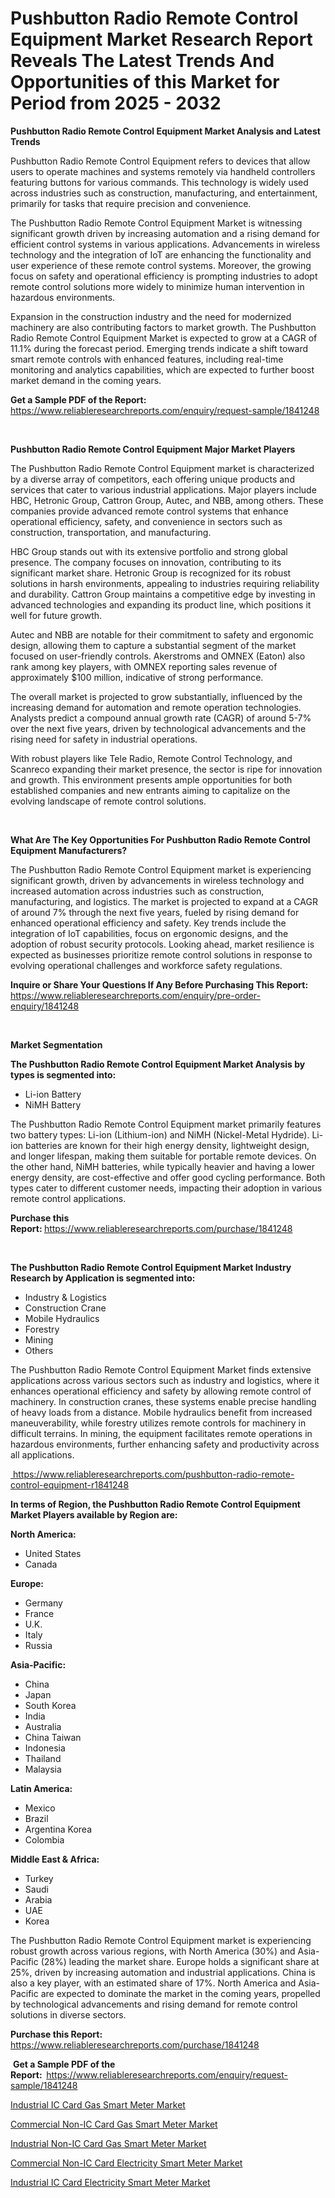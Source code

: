 <p><h1>Pushbutton Radio Remote Control Equipment Market Research Report Reveals The Latest Trends And Opportunities of this Market for Period from 2025 - 2032</h1></p><p><strong>Pushbutton Radio Remote Control Equipment Market Analysis and Latest Trends</strong></p>
<p><p>Pushbutton Radio Remote Control Equipment refers to devices that allow users to operate machines and systems remotely via handheld controllers featuring buttons for various commands. This technology is widely used across industries such as construction, manufacturing, and entertainment, primarily for tasks that require precision and convenience.</p><p>The Pushbutton Radio Remote Control Equipment Market is witnessing significant growth driven by increasing automation and a rising demand for efficient control systems in various applications. Advancements in wireless technology and the integration of IoT are enhancing the functionality and user experience of these remote control systems. Moreover, the growing focus on safety and operational efficiency is prompting industries to adopt remote control solutions more widely to minimize human intervention in hazardous environments.</p><p>Expansion in the construction industry and the need for modernized machinery are also contributing factors to market growth. The Pushbutton Radio Remote Control Equipment Market is expected to grow at a CAGR of 11.1% during the forecast period. Emerging trends indicate a shift toward smart remote controls with enhanced features, including real-time monitoring and analytics capabilities, which are expected to further boost market demand in the coming years.</p></p>
<p><strong>Get a Sample PDF of the Report:&nbsp;</strong> <a href="https://www.reliableresearchreports.com/enquiry/request-sample/1841248?utm_campaign=102&utm_medium=2&utm_source=Github&utm_content=ia&utm_term=12042025&utm_id=pushbutton-radio-remote-control-equipment">https://www.reliableresearchreports.com/enquiry/request-sample/1841248</a></p>
<p>&nbsp;</p>
<p><strong>Pushbutton Radio Remote Control Equipment Major Market Players</strong></p>
<p><p>The Pushbutton Radio Remote Control Equipment market is characterized by a diverse array of competitors, each offering unique products and services that cater to various industrial applications. Major players include HBC, Hetronic Group, Cattron Group, Autec, and NBB, among others. These companies provide advanced remote control systems that enhance operational efficiency, safety, and convenience in sectors such as construction, transportation, and manufacturing.</p><p>HBC Group stands out with its extensive portfolio and strong global presence. The company focuses on innovation, contributing to its significant market share. Hetronic Group is recognized for its robust solutions in harsh environments, appealing to industries requiring reliability and durability. Cattron Group maintains a competitive edge by investing in advanced technologies and expanding its product line, which positions it well for future growth.</p><p>Autec and NBB are notable for their commitment to safety and ergonomic design, allowing them to capture a substantial segment of the market focused on user-friendly controls. Akerstroms and OMNEX (Eaton) also rank among key players, with OMNEX reporting sales revenue of approximately $100 million, indicative of strong performance.</p><p>The overall market is projected to grow substantially, influenced by the increasing demand for automation and remote operation technologies. Analysts predict a compound annual growth rate (CAGR) of around 5-7% over the next five years, driven by technological advancements and the rising need for safety in industrial operations.</p><p>With robust players like Tele Radio, Remote Control Technology, and Scanreco expanding their market presence, the sector is ripe for innovation and growth. This environment presents ample opportunities for both established companies and new entrants aiming to capitalize on the evolving landscape of remote control solutions.</p></p>
<p>&nbsp;</p>
<p><strong>What Are The Key Opportunities For Pushbutton Radio Remote Control Equipment Manufacturers?</strong></p>
<p><p>The Pushbutton Radio Remote Control Equipment market is experiencing significant growth, driven by advancements in wireless technology and increased automation across industries such as construction, manufacturing, and logistics. The market is projected to expand at a CAGR of around 7% through the next five years, fueled by rising demand for enhanced operational efficiency and safety. Key trends include the integration of IoT capabilities, focus on ergonomic designs, and the adoption of robust security protocols. Looking ahead, market resilience is expected as businesses prioritize remote control solutions in response to evolving operational challenges and workforce safety regulations.</p></p>
<p><strong>Inquire or Share Your Questions If Any Before Purchasing This Report:</strong> <a href="https://www.reliableresearchreports.com/enquiry/pre-order-enquiry/1841248?utm_campaign=102&utm_medium=2&utm_source=Github&utm_content=ia&utm_term=12042025&utm_id=pushbutton-radio-remote-control-equipment">https://www.reliableresearchreports.com/enquiry/pre-order-enquiry/1841248</a></p>
<p>&nbsp;</p>
<p><strong>Market Segmentation</strong></p>
<p><strong>The Pushbutton Radio Remote Control Equipment Market Analysis by types is segmented into:</strong></p>
<p><ul><li>Li-ion Battery</li><li>NiMH Battery</li></ul></p>
<p><p>The Pushbutton Radio Remote Control Equipment market primarily features two battery types: Li-ion (Lithium-ion) and NiMH (Nickel-Metal Hydride). Li-ion batteries are known for their high energy density, lightweight design, and longer lifespan, making them suitable for portable remote devices. On the other hand, NiMH batteries, while typically heavier and having a lower energy density, are cost-effective and offer good cycling performance. Both types cater to different customer needs, impacting their adoption in various remote control applications.</p></p>
<p><strong>Purchase this Report:&nbsp;</strong><a href="https://www.reliableresearchreports.com/purchase/1841248?utm_campaign=102&utm_medium=2&utm_source=Github&utm_content=ia&utm_term=12042025&utm_id=pushbutton-radio-remote-control-equipment">https://www.reliableresearchreports.com/purchase/1841248</a></p>
<p>&nbsp;</p>
<p><strong>The Pushbutton Radio Remote Control Equipment Market Industry Research by Application is segmented into:</strong></p>
<p><ul><li>Industry & Logistics</li><li>Construction Crane</li><li>Mobile Hydraulics</li><li>Forestry</li><li>Mining</li><li>Others</li></ul></p>
<p><p>The Pushbutton Radio Remote Control Equipment Market finds extensive applications across various sectors such as industry and logistics, where it enhances operational efficiency and safety by allowing remote control of machinery. In construction cranes, these systems enable precise handling of heavy loads from a distance. Mobile hydraulics benefit from increased maneuverability, while forestry utilizes remote controls for machinery in difficult terrains. In mining, the equipment facilitates remote operations in hazardous environments, further enhancing safety and productivity across all applications.</p></p>
<p><a href="https://www.reliableresearchreports.com/pushbutton-radio-remote-control-equipment-r1841248?utm_campaign=102&utm_medium=2&utm_source=Github&utm_content=ia&utm_term=12042025&utm_id=pushbutton-radio-remote-control-equipment">&nbsp;https://www.reliableresearchreports.com/pushbutton-radio-remote-control-equipment-r1841248</a></p>
<p><strong>In terms of Region, the Pushbutton Radio Remote Control Equipment Market Players available by Region are:</strong></p>
<p>
    <p> <strong> North America: </strong>
        <ul>
            <li>United States</li>
            <li>Canada</li>
        </ul>
        </p> 
    <p> <strong> Europe: </strong>
        <ul>
            <li>Germany</li>
            <li>France</li>
            <li>U.K.</li>
            <li>Italy</li>
            <li>Russia</li>
        </ul>
        </p> 
    <p> <strong> Asia-Pacific: </strong>
        <ul>
            <li>China</li>
            <li>Japan</li>
            <li>South Korea</li>
            <li>India</li>
            <li>Australia</li>
            <li>China Taiwan</li>
            <li>Indonesia</li>
            <li>Thailand</li>
            <li>Malaysia</li>
        </ul>
        </p> 
    <p> <strong> Latin America: </strong>
        <ul>
            <li>Mexico</li>
            <li>Brazil</li>
            <li>Argentina Korea</li>
            <li>Colombia</li>
        </ul>
        </p> 
    <p> <strong> Middle East & Africa: </strong>
        <ul>
            <li>Turkey</li>
            <li>Saudi</li>
            <li>Arabia</li>
            <li>UAE</li>
            <li>Korea</li>
        </ul>
    </p>
    </p>
<p><p>The Pushbutton Radio Remote Control Equipment market is experiencing robust growth across various regions, with North America (30%) and Asia-Pacific (28%) leading the market share. Europe holds a significant share at 25%, driven by increasing automation and industrial applications. China is also a key player, with an estimated share of 17%. North America and Asia-Pacific are expected to dominate the market in the coming years, propelled by technological advancements and rising demand for remote control solutions in diverse sectors.</p></p>
<p><strong>Purchase this Report: </strong><a href="https://www.reliableresearchreports.com/purchase/1841248?utm_campaign=102&utm_medium=2&utm_source=Github&utm_content=ia&utm_term=12042025&utm_id=pushbutton-radio-remote-control-equipment">https://www.reliableresearchreports.com/purchase/1841248</a></p>
<p>&nbsp;<strong>Get a Sample PDF of the Report:&nbsp;&nbsp;</strong><a href="https://www.reliableresearchreports.com/enquiry/request-sample/1841248?utm_campaign=102&utm_medium=2&utm_source=Github&utm_content=ia&utm_term=12042025&utm_id=pushbutton-radio-remote-control-equipment">https://www.reliableresearchreports.com/enquiry/request-sample/1841248</a></p>
<p><strong></strong></p>
<p><p><a href="https://github.com/stunzkocotpv/Market-Research-Report-List-1/blob/main/industrial-ic-card-gas-smart-meter-market.md?utm_campaign=102&utm_medium=2&utm_source=Github&utm_content=ia&utm_term=12042025&utm_id=pushbutton-radio-remote-control-equipment">Industrial IC Card Gas Smart Meter Market</a></p><p><a href="https://github.com/snapetylerho/Market-Research-Report-List-1/blob/main/commercial-non-ic-card-gas-smart-meter-market.md?utm_campaign=102&utm_medium=2&utm_source=Github&utm_content=ia&utm_term=12042025&utm_id=pushbutton-radio-remote-control-equipment">Commercial Non-IC Card Gas Smart Meter Market</a></p><p><a href="https://github.com/iwanesucices/Market-Research-Report-List-1/blob/main/industrial-non-ic-card-gas-smart-meter-market.md?utm_campaign=102&utm_medium=2&utm_source=Github&utm_content=ia&utm_term=12042025&utm_id=pushbutton-radio-remote-control-equipment">Industrial Non-IC Card Gas Smart Meter Market</a></p><p><a href="https://github.com/lylyparadise/Market-Research-Report-List-6/blob/main/commercial-non-ic-card-electricity-smart-meter-market.md?utm_campaign=102&utm_medium=2&utm_source=Github&utm_content=ia&utm_term=12042025&utm_id=pushbutton-radio-remote-control-equipment">Commercial Non-IC Card Electricity Smart Meter Market</a></p><p><a href="https://github.com/hatlepigna2s/Market-Research-Report-List-1/blob/main/industrial-ic-card-electricity-smart-meter-market.md?utm_campaign=102&utm_medium=2&utm_source=Github&utm_content=ia&utm_term=12042025&utm_id=pushbutton-radio-remote-control-equipment">Industrial IC Card Electricity Smart Meter Market</a></p></p>